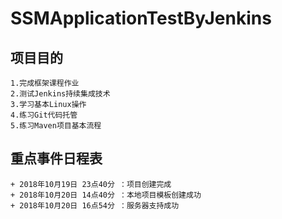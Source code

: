 # SSMApplicationTestByJenkins
## 项目目的
    1.完成框架课程作业
    2.测试Jenkins持续集成技术
    3.学习基本Linux操作
    4.练习Git代码托管
    5.练习Maven项目基本流程
## 重点事件日程表
    + 2018年10月19日 23点40分 ：项目创建完成
    + 2018年10月20日 14点40分 ：本地项目模板创建成功
    + 2018年10月20日 16点54分 ：服务器支持成功